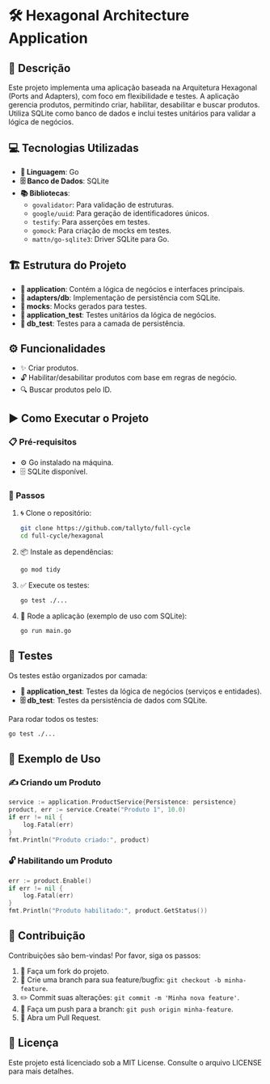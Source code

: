 # 🛠️ Hexagonal Architecture Application

## 📝 Descrição

Este projeto implementa uma aplicação baseada na Arquitetura Hexagonal (Ports and Adapters), com foco em flexibilidade e testes. A aplicação gerencia produtos, permitindo criar, habilitar, desabilitar e buscar produtos. Utiliza SQLite como banco de dados e inclui testes unitários para validar a lógica de negócios.

## 💻 Tecnologias Utilizadas

- **💬 Linguagem**: Go
- **🗄️ Banco de Dados**: SQLite
- **📚 Bibliotecas**:
  - `govalidator`: Para validação de estruturas.
  - `google/uuid`: Para geração de identificadores únicos.
  - `testify`: Para asserções em testes.
  - `gomock`: Para criação de mocks em testes.
  - `mattn/go-sqlite3`: Driver SQLite para Go.

## 🏗️ Estrutura do Projeto

- **📂 application**: Contém a lógica de negócios e interfaces principais.
- **📂 adapters/db**: Implementação de persistência com SQLite.
- **📂 mocks**: Mocks gerados para testes.
- **📂 application_test**: Testes unitários da lógica de negócios.
- **📂 db_test**: Testes para a camada de persistência.

## ⚙️ Funcionalidades

- ✨ Criar produtos.
- 🔓 Habilitar/desabilitar produtos com base em regras de negócio.
- 🔍 Buscar produtos pelo ID.

## ▶️ Como Executar o Projeto

### 📋 Pré-requisitos

- ⚙️ Go instalado na máquina.
- 🗄️ SQLite disponível.

### 🚀 Passos

1. 🌀 Clone o repositório:

   ```bash
   git clone https://github.com/tallyto/full-cycle
   cd full-cycle/hexagonal
   ```

2. 📦 Instale as dependências:

   ```bash
   go mod tidy
   ```

3. ✅ Execute os testes:

   ```bash
   go test ./...
   ```

4. 🏃 Rode a aplicação (exemplo de uso com SQLite):
   ```bash
   go run main.go
   ```

## 🧪 Testes

Os testes estão organizados por camada:

- **🧩 application_test**: Testes da lógica de negócios (serviços e entidades).
- **🗄️ db_test**: Testes da persistência de dados com SQLite.

Para rodar todos os testes:

```bash
go test ./...
```

## 📖 Exemplo de Uso

### ✍️ Criando um Produto

```go
service := application.ProductService{Persistence: persistence}
product, err := service.Create("Produto 1", 10.0)
if err != nil {
    log.Fatal(err)
}
fmt.Println("Produto criado:", product)
```

### 🔓 Habilitando um Produto

```go
err := product.Enable()
if err != nil {
    log.Fatal(err)
}
fmt.Println("Produto habilitado:", product.GetStatus())
```

## 🤝 Contribuição

Contribuições são bem-vindas! Por favor, siga os passos:

1. 🍴 Faça um fork do projeto.
2. 🌿 Crie uma branch para sua feature/bugfix: `git checkout -b minha-feature`.
3. ✏️ Commit suas alterações: `git commit -m 'Minha nova feature'`.
4. 🚀 Faça um push para a branch: `git push origin minha-feature`.
5. 🔄 Abra um Pull Request.

## 📜 Licença

Este projeto está licenciado sob a MIT License. Consulte o arquivo LICENSE para mais detalhes.

